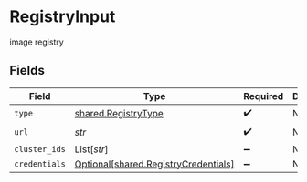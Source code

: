 # RegistryInput

image registry


## Fields

| Field                                                                              | Type                                                                               | Required                                                                           | Description                                                                        |
| ---------------------------------------------------------------------------------- | ---------------------------------------------------------------------------------- | ---------------------------------------------------------------------------------- | ---------------------------------------------------------------------------------- |
| `type`                                                                             | [shared.RegistryType](../../models/shared/registrytype.md)                         | :heavy_check_mark:                                                                 | N/A                                                                                |
| `url`                                                                              | *str*                                                                              | :heavy_check_mark:                                                                 | N/A                                                                                |
| `cluster_ids`                                                                      | List[*str*]                                                                        | :heavy_minus_sign:                                                                 | N/A                                                                                |
| `credentials`                                                                      | [Optional[shared.RegistryCredentials]](../../models/shared/registrycredentials.md) | :heavy_minus_sign:                                                                 | N/A                                                                                |